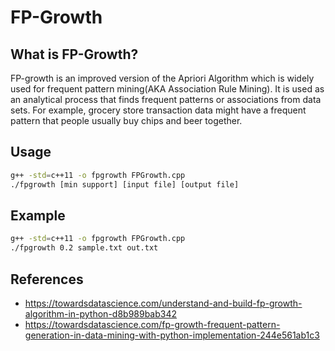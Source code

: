 # FP-Growth

## What is FP-Growth?

FP-growth is an improved version of the Apriori Algorithm which is widely used for frequent pattern mining(AKA Association Rule Mining). It is used as an analytical process that finds frequent patterns or associations from data sets. For example, grocery store transaction data might have a frequent pattern that people usually buy chips and beer together.

## Usage

```bash
g++ -std=c++11 -o fpgrowth FPGrowth.cpp
./fpgrowth [min support] [input file] [output file]
```
## Example

```bash
g++ -std=c++11 -o fpgrowth FPGrowth.cpp
./fpgrowth 0.2 sample.txt out.txt
```

## References
- https://towardsdatascience.com/understand-and-build-fp-growth-algorithm-in-python-d8b989bab342
- https://towardsdatascience.com/fp-growth-frequent-pattern-generation-in-data-mining-with-python-implementation-244e561ab1c3